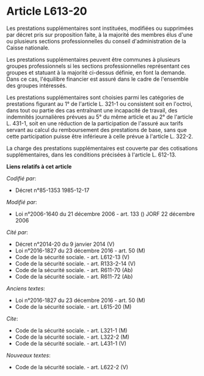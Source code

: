 # Article L613-20

Les prestations supplémentaires sont instituées, modifiées ou supprimées par décret pris sur proposition faite, à la majorité
des membres élus d'une ou plusieurs sections professionnelles du conseil d'administration de la Caisse nationale.

Les prestations supplémentaires peuvent être communes à plusieurs groupes professionnels si les sections professionnelles
représentant ces groupes et statuant à la majorité ci-dessus définie, en font la demande. Dans ce cas, l'équilibre financier
est assuré dans le cadre de l'ensemble des groupes intéressés. 

Les prestations supplémentaires sont choisies parmi les catégories de prestations figurant au 1° de l'article L. 321-1 ou
consistent soit en l'octroi, dans tout ou partie des cas entraînant une incapacité de travail, des indemnités journalières
prévues au 5° du même article et au 2° de l'article L. 431-1, soit en une réduction de la participation de l'assuré aux
tarifs servant au calcul du remboursement des prestations de base, sans que cette participation puisse être inférieure à
celle prévue à l'article L. 322-2.

La charge des prestations supplémentaires est couverte par des cotisations supplémentaires, dans les conditions précisées à
l'article L. 612-13.

**Liens relatifs à cet article**

_Codifié par_:

  - Décret n°85-1353 1985-12-17

_Modifié par_:

  - Loi n°2006-1640 du 21 décembre 2006 - art. 133 () JORF 22 décembre 2006

_Cité par_:

  - Décret n°2014-20 du 9 janvier 2014 (V)
  - Loi n°2016-1827 du 23 décembre 2016 - art. 50 (M)
  - Code de la sécurité sociale. - art. L612-13 (V)
  - Code de la sécurité sociale. - art. R133-2-14 (V)
  - Code de la sécurité sociale. - art. R611-70 (Ab)
  - Code de la sécurité sociale. - art. R611-72 (Ab)

_Anciens textes_:

  - Loi n°2016-1827 du 23 décembre 2016 - art. 50 (M)
  - Code de la sécurité sociale. - art. L615-20 (M)

_Cite_:

  - Code de la sécurité sociale. - art. L321-1 (M)
  - Code de la sécurité sociale. - art. L322-2 (M)
  - Code de la sécurité sociale. - art. L431-1 (V)

_Nouveaux textes_:

  - Code de la sécurité sociale. - art. L622-2 (V)
